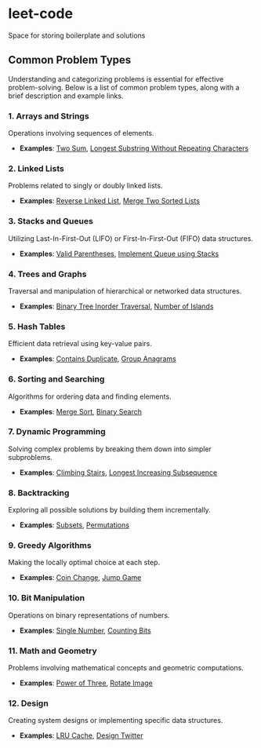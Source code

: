 # leet-code
 Space for storing boilerplate and solutions


## Common Problem Types

Understanding and categorizing problems is essential for effective problem-solving. Below is a list of common problem types, along with a brief description and example links.

### 1. Arrays and Strings
Operations involving sequences of elements.
- **Examples**: [Two Sum](https://leetcode.com/problems/two-sum/), [Longest Substring Without Repeating Characters](https://leetcode.com/problems/longest-substring-without-repeating-characters/)

### 2. Linked Lists
Problems related to singly or doubly linked lists.
- **Examples**: [Reverse Linked List](https://leetcode.com/problems/reverse-linked-list/), [Merge Two Sorted Lists](https://leetcode.com/problems/merge-two-sorted-lists/)

### 3. Stacks and Queues
Utilizing Last-In-First-Out (LIFO) or First-In-First-Out (FIFO) data structures.
- **Examples**: [Valid Parentheses](https://leetcode.com/problems/valid-parentheses/), [Implement Queue using Stacks](https://leetcode.com/problems/implement-queue-using-stacks/)

### 4. Trees and Graphs
Traversal and manipulation of hierarchical or networked data structures.
- **Examples**: [Binary Tree Inorder Traversal](https://leetcode.com/problems/binary-tree-inorder-traversal/), [Number of Islands](https://leetcode.com/problems/number-of-islands/)

### 5. Hash Tables
Efficient data retrieval using key-value pairs.
- **Examples**: [Contains Duplicate](https://leetcode.com/problems/contains-duplicate/), [Group Anagrams](https://leetcode.com/problems/group-anagrams/)

### 6. Sorting and Searching
Algorithms for ordering data and finding elements.
- **Examples**: [Merge Sort](https://leetcode.com/problems/sort-an-array/), [Binary Search](https://leetcode.com/problems/binary-search/)

### 7. Dynamic Programming
Solving complex problems by breaking them down into simpler subproblems.
- **Examples**: [Climbing Stairs](https://leetcode.com/problems/climbing-stairs/), [Longest Increasing Subsequence](https://leetcode.com/problems/longest-increasing-subsequence/)

### 8. Backtracking
Exploring all possible solutions by building them incrementally.
- **Examples**: [Subsets](https://leetcode.com/problems/subsets/), [Permutations](https://leetcode.com/problems/permutations/)

### 9. Greedy Algorithms
Making the locally optimal choice at each step.
- **Examples**: [Coin Change](https://leetcode.com/problems/coin-change/), [Jump Game](https://leetcode.com/problems/jump-game/)

### 10. Bit Manipulation
Operations on binary representations of numbers.
- **Examples**: [Single Number](https://leetcode.com/problems/single-number/), [Counting Bits](https://leetcode.com/problems/counting-bits/)

### 11. Math and Geometry
Problems involving mathematical concepts and geometric computations.
- **Examples**: [Power of Three](https://leetcode.com/problems/power-of-three/), [Rotate Image](https://leetcode.com/problems/rotate-image/)

### 12. Design
Creating system designs or implementing specific data structures.
- **Examples**: [LRU Cache](https://leetcode.com/problems/lru-cache/), [Design Twitter](https://leetcode.com/problems/design-twitter/)